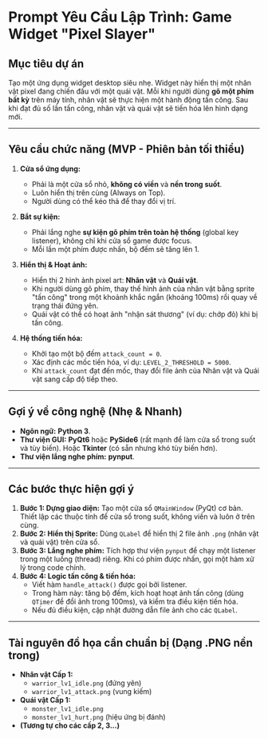 # Prompt Yêu Cầu Lập Trình: Game Widget "Pixel Slayer"

## Mục tiêu dự án

Tạo một ứng dụng widget desktop siêu nhẹ. Widget này hiển thị một nhân vật pixel đang chiến đấu với một quái vật. Mỗi khi người dùng **gõ một phím bất kỳ** trên máy tính, nhân vật sẽ thực hiện một hành động tấn công. Sau khi đạt đủ số lần tấn công, nhân vật và quái vật sẽ tiến hóa lên hình dạng mới.

---

## Yêu cầu chức năng (MVP - Phiên bản tối thiểu)

1.  **Cửa sổ ứng dụng:**
    * Phải là một cửa sổ nhỏ, **không có viền** và **nền trong suốt**.
    * Luôn hiển thị trên cùng (Always on Top).
    * Người dùng có thể kéo thả để thay đổi vị trí.

2.  **Bắt sự kiện:**
    * Phải lắng nghe **sự kiện gõ phím trên toàn hệ thống** (global key listener), không chỉ khi cửa sổ game được focus.
    * Mỗi lần một phím được nhấn, bộ đếm sẽ tăng lên 1.

3.  **Hiển thị & Hoạt ảnh:**
    * Hiển thị 2 hình ảnh pixel art: **Nhân vật** và **Quái vật**.
    * Khi người dùng gõ phím, thay thế hình ảnh của nhân vật bằng sprite "tấn công" trong một khoảnh khắc ngắn (khoảng 100ms) rồi quay về trạng thái đứng yên.
    * Quái vật có thể có hoạt ảnh "nhận sát thương" (ví dụ: chớp đỏ) khi bị tấn công.

4.  **Hệ thống tiến hóa:**
    * Khởi tạo một bộ đếm `attack_count = 0`.
    * Xác định các mốc tiến hóa, ví dụ: `LEVEL_2_THRESHOLD = 5000`.
    * Khi `attack_count` đạt đến mốc, thay đổi file ảnh của Nhân vật và Quái vật sang cấp độ tiếp theo.

---

## Gợi ý về công nghệ (Nhẹ & Nhanh)

* **Ngôn ngữ:** **Python 3**.
* **Thư viện GUI:** **PyQt6** hoặc **PySide6** (rất mạnh để làm cửa sổ trong suốt và tùy biến). Hoặc **Tkinter** (có sẵn nhưng khó tùy biến hơn).
* **Thư viện lắng nghe phím:** **pynput**.

---

## Các bước thực hiện gợi ý

1.  **Bước 1: Dựng giao diện:** Tạo một cửa sổ `QMainWindow` (PyQt) cơ bản. Thiết lập các thuộc tính để cửa sổ trong suốt, không viền và luôn ở trên cùng.
2.  **Bước 2: Hiển thị Sprite:** Dùng `QLabel` để hiển thị 2 file ảnh `.png` (nhân vật và quái vật) trên cửa sổ.
3.  **Bước 3: Lắng nghe phím:** Tích hợp thư viện `pynput` để chạy một listener trong một luồng (thread) riêng. Khi có phím được nhấn, gọi một hàm xử lý trong code chính.
4.  **Bước 4: Logic tấn công & tiến hóa:**
    * Viết hàm `handle_attack()` được gọi bởi listener.
    * Trong hàm này: tăng bộ đếm, kích hoạt hoạt ảnh tấn công (dùng `QTimer` để đổi ảnh trong 100ms), và kiểm tra điều kiện tiến hóa.
    * Nếu đủ điều kiện, cập nhật đường dẫn file ảnh cho các `QLabel`.

---

## Tài nguyên đồ họa cần chuẩn bị (Dạng .PNG nền trong)

* **Nhân vật Cấp 1:**
    * `warrior_lv1_idle.png` (đứng yên)
    * `warrior_lv1_attack.png` (vung kiếm)
* **Quái vật Cấp 1:**
    * `monster_lv1_idle.png`
    * `monster_lv1_hurt.png` (hiệu ứng bị đánh)
* **(Tương tự cho các cấp 2, 3...)**
